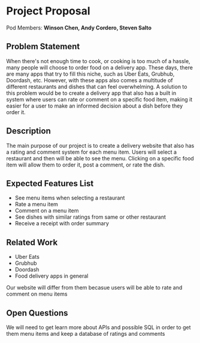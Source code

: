# Project Proposal

Pod Members: **Winson Chen, Andy Cordero, Steven Salto**

## Problem Statement
When there's not enough time to cook, or cooking is too much of a hassle, many people will choose to order food on a delivery app. These days, there are many apps that try to fill this niche, such as Uber Eats, Grubhub, Doordash, etc. However, with these apps also comes a multitude of different restaurants and dishes that can feel overwhelming. A solution to this problem would be to create a delivery app that also has a built in system where users can rate or comment on a specific food item, making it easier for a user to make an informed decision about a dish before they order it.

## Description
The main purpose of our project is to create a delivery website that also has a rating and comment system for each menu item. Users will select a restaurant and then will be able to see the menu. Clicking on a specific food item will allow them to order it, post a comment, or rate the dish.

## Expected Features List
- See menu items when selecting a restaurant
- Rate a menu item
- Comment on a menu item
- See dishes with similar ratings from same or other restaurant
- Receive a receipt with order summary

## Related Work
- Uber Eats
- Grubhub
- Doordash
- Food delivery apps in general

Our website will differ from them becasue users will be able to rate and comment on menu items


## Open Questions
We will need to get learn more about APIs and possible SQL in order to get them menu items and keep a database of ratings and comments

